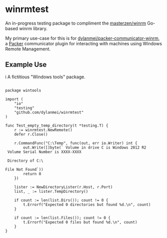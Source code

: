 
# winrmtest

An in-progress testing package to compliment the [masterzen/winrm](https://github.com/masterzen/winrm) Go-based winrm library.

My primary use-case for this is for [dylanmei/packer-communicator-winrm](https://github.com/dylanmei/packer-communicator-winrm), a [Packer](http://packer.io) communicator plugin for interacting with machines using Windows Remote Management.

## Example Use
i
A fictitious "Windows tools" package.

```

package wintools

import (
	"io"
	"testing"
	"github.com/dylanmei/winrmtest"
)

func Test_empty_temp_directory(t *testing.T) {
	r := winrmtest.NewRemote()
	defer r.Close()

	r.CommandFunc("C:\Temp", func(out, err io.Writer) int {
		out.Write([]byte(` Volume in drive C is Windows 2012 R2
 Volume Serial Number is XXXX-XXXX

 Directory of C:\

File Not Found`))
		return 0
	})

	lister := NewDirectoryLister(r.Host, r.Port)
	list, _ := lister.TempDirectory()

	if count := len(list.Dirs()); count != 0 {
		t.Errorf("Expected 0 directories but found %d.\n", count)
	}

	if count := len(list.Files()); count != 0 {
		t.Errorf("Expected 0 files but found %d.\n", count)
	}
}

```
